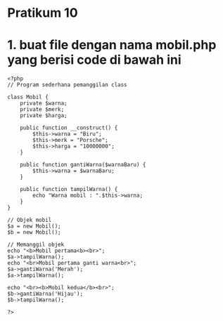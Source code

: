 # Pratikum 10

# 1. buat file dengan nama **mobil.php** yang berisi code di bawah ini <br>

    <?php
    // Program sederhana pemanggilan class

    class Mobil {
        private $warna;
        private $merk;
        private $harga;

        public function __construct() {
            $this->warna = "Biru";
            $this->merk = "Porsche";
            $this->harga = "10000000";
        }

        public function gantiWarna($warnaBaru) {
            $this->warna = $warnaBaru;
        }

        public function tampilWarna() {
            echo "Warna mobil : ".$this->warna;
        }
    }

    // Objek mobil
    $a = new Mobil();
    $b = new Mobil();

    // Memanggil objek
    echo "<b>Mobil pertama<b><br>";
    $a->tampilWarna();
    echo "<br>Mobil pertama ganti warna<br>";
    $a->gantiWarna('Merah');
    $a->tampilWarna();

    echo "<br><b>Mobil kedua</b><br>";
    $b->gantiWarna('Hijau');
    $b->tampilWarna();

    ?>
